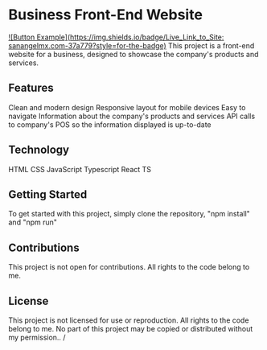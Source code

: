 # Business Front-End Website
[![Button Example](https://img.shields.io/badge/Live_Link_to_Site: sanangelmx.com-37a779?style=for-the-badge)](https://sanangelmx.com)
This project is a front-end website for a business, designed to showcase the company's products and services.

## Features

Clean and modern design
Responsive layout for mobile devices
Easy to navigate
Information about the company's products and services
API calls to company's POS so the information displayed is up-to-date

## Technology

HTML
CSS
JavaScript
Typescript
React TS

## Getting Started

To get started with this project, simply clone the repository, "npm install" and "npm run"

## Contributions

This project is not open for contributions. All rights to the code belong to me.

## License

This project is not licensed for use or reproduction. All rights to the code belong to me. No part of this project may be copied or distributed without my permission..
/
